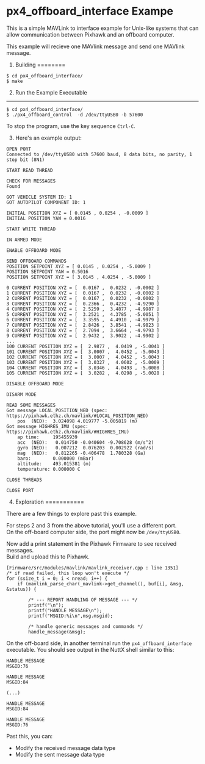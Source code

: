 px4_offboard_interface Exampe
========================

This is a simple MAVLink to interface example for Unix-like systems that can 
allow communication between Pixhawk and an offboard computer.

This example will recieve one MAVlink message and send one MAVlink message.


1. Building
========

```
$ cd px4_offboard_interface/
$ make
```

2. Run the Example Executable
-----------------------------

```
$ cd px4_offboard_interface/
$ ./px4_offboard_control  -d /dev/ttyUSB0 -b 57600
```

To stop the program, use the key sequence ```Ctrl-C```.


3. Here's an example output:

```
OPEN PORT
Connected to /dev/ttyUSB0 with 57600 baud, 8 data bits, no parity, 1 stop bit (8N1)

START READ THREAD 

CHECK FOR MESSAGES
Found

GOT VEHICLE SYSTEM ID: 1
GOT AUTOPILOT COMPONENT ID: 1

INITIAL POSITION XYZ = [ 0.0145 , 0.0254 , -0.0009 ] 
INITIAL POSITION YAW = 0.0016 

START WRITE THREAD 

IN ARMED MODE

ENABLE OFFBOARD MODE

SEND OFFBOARD COMMANDS
POSITION SETPOINT XYZ = [ 0.0145 , 0.0254 , -5.0009 ] 
POSITION SETPOINT YAW = 0.5016 
POSITION SETPOINT XYZ = [ 3.0145 , 4.0254 , -5.0009 ] 

0 CURRENT POSITION XYZ = [  0.0167 ,  0.0232 , -0.0002 ] 
1 CURRENT POSITION XYZ = [  0.0167 ,  0.0232 , -0.0002 ] 
2 CURRENT POSITION XYZ = [  0.0167 ,  0.0232 , -0.0002 ] 
3 CURRENT POSITION XYZ = [  0.2366 ,  0.4232 , -4.9290 ] 
4 CURRENT POSITION XYZ = [  2.5259 ,  3.4877 , -4.9987 ] 
5 CURRENT POSITION XYZ = [  3.2521 ,  4.3785 , -5.0051 ] 
6 CURRENT POSITION XYZ = [  3.3595 ,  4.4910 , -4.9979 ] 
7 CURRENT POSITION XYZ = [  2.8426 ,  3.8541 , -4.9823 ] 
8 CURRENT POSITION XYZ = [  2.7094 ,  3.6664 , -4.9793 ] 
9 CURRENT POSITION XYZ = [  2.9432 ,  3.9022 , -4.9902 ] 
...
100 CURRENT POSITION XYZ = [  2.9877 ,  4.0419 , -5.0041 ] 
101 CURRENT POSITION XYZ = [  3.0007 ,  4.0452 , -5.0043 ] 
102 CURRENT POSITION XYZ = [  3.0007 ,  4.0452 , -5.0043 ] 
103 CURRENT POSITION XYZ = [  3.0327 ,  4.0602 , -5.0009 ] 
104 CURRENT POSITION XYZ = [  3.0346 ,  4.0493 , -5.0008 ] 
105 CURRENT POSITION XYZ = [  3.0282 ,  4.0298 , -5.0028 ] 

DISABLE OFFBOARD MODE

DISARM MODE

READ SOME MESSAGES 
Got message LOCAL_POSITION_NED (spec: https://pixhawk.ethz.ch/mavlink/#LOCAL_POSITION_NED)
    pos  (NED):  3.024098 4.019777 -5.005819 (m)
Got message HIGHRES_IMU (spec: https://pixhawk.ethz.ch/mavlink/#HIGHRES_IMU)
    ap time:     195455939 
    acc  (NED):   0.014750 -0.040604 -9.708628 (m/s^2)
    gyro (NED):   0.007212  0.076203  0.002922 (rad/s)
    mag  (NED):   0.812265 -0.406478  1.780328 (Ga)
    baro:        0.000000 (mBar) 
    altitude:    493.015381 (m) 
    temperature: 0.000000 C 

CLOSE THREADS

CLOSE PORT

```

4. Exploration
===========

There are a few things to explore past this example.

For steps 2 and 3 from the above tutorial, you'll use a different port.  
On the off-board computer side, the port might now be ```/dev/ttyUSB0```.  

Now add a print statement in the Pixhawk Firmware to see received messages.  
Build and upload this to Pixhawk.

```
[Firmware/src/modules/mavlink/mavlink_receiver.cpp : line 1351]
/* if read failed, this loop won't execute */
for (ssize_t i = 0; i < nread; i++) {
	if (mavlink_parse_char(_mavlink->get_channel(), buf[i], &msg, &status)) {

		/* --- REPORT HANDLING OF MESSAGE --- */
		printf("\n");
		printf("HANDLE MESSAGE\n");
		printf("MSGID:%i\n",msg.msgid);

		/* handle generic messages and commands */
		handle_message(&msg);
```

On the off-board side, in another terminal run the ```px4_offboard_interface``` executable. 
You should see output in the NuttX shell similar to this:

```
HANDLE MESSAGE
MSGID:76

HANDLE MESSAGE
MSGID:84

(...)

HANDLE MESSAGE
MSGID:84

HANDLE MESSAGE
MSGID:76
```

Past this, you can:
- Modify the received message data type
- Modify the sent message data type